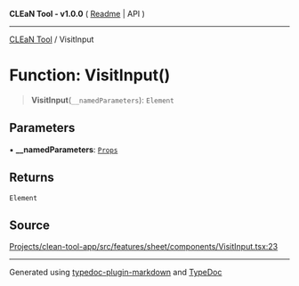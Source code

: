 **CLEaN Tool - v1.0.0** ( [Readme](../README.md) \| API )

***

[CLEaN Tool](../exports.md) / VisitInput

# Function: VisitInput()

> **VisitInput**(`__namedParameters`): `Element`

## Parameters

▪ **\_\_namedParameters**: [`Props`](../interfaces/Props.md)

## Returns

`Element`

## Source

[Projects/clean-tool-app/src/features/sheet/components/VisitInput.tsx:23](https://github.com/yuckyh/clean-tool-app/)

***

Generated using [typedoc-plugin-markdown](https://www.npmjs.com/package/typedoc-plugin-markdown) and [TypeDoc](https://typedoc.org/)
